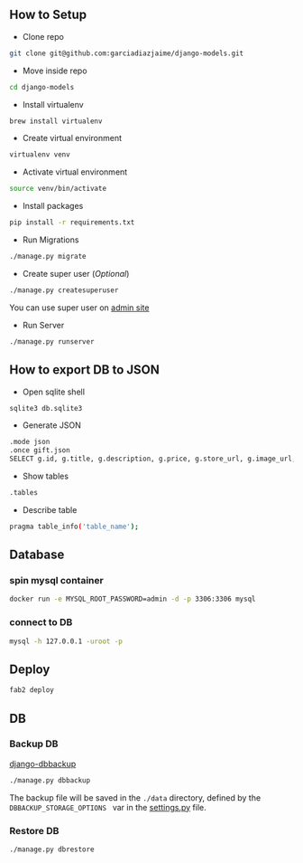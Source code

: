 ## How to Setup

- Clone repo

```bash
git clone git@github.com:garciadiazjaime/django-models.git
```

- Move inside repo

```bash
cd django-models
```

- Install virtualenv

```bash
brew install virtualenv
```

- Create virtual environment

```bash
virtualenv venv
```

- Activate virtual environment

```bash
source venv/bin/activate
```

- Install packages

```bash
pip install -r requirements.txt
```

- Run Migrations

```bash
./manage.py migrate
```

- Create super user (_Optional_)

```bash
./manage.py createsuperuser
```

You can use super user on [admin site](http://127.0.0.1:8000/admin)

- Run Server

```bash
./manage.py runserver
```

## How to export DB to JSON

- Open sqlite shell

```bash
sqlite3 db.sqlite3
```

- Generate JSON

```bash
.mode json
.once gift.json
SELECT g.id, g.title, g.description, g.price, g.store_url, g.image_url, c.name as category, p.name as price_range FROM gift_gift g INNER JOIN gift_category c ON g.category_id == c.id INNER JOIN gift_pricerange p ON g.price_range_id == p.id;
```

- Show tables

```bash
.tables
```

- Describe table

```bash
pragma table_info('table_name');
```

## Database

### spin mysql container

```bash
docker run -e MYSQL_ROOT_PASSWORD=admin -d -p 3306:3306 mysql
```

### connect to DB

```bash
mysql -h 127.0.0.1 -uroot -p
```

## Deploy

```bash
fab2 deploy
```

## DB

### Backup DB

[django-dbbackup](https://django-dbbackup.readthedocs.io/en/master/index.html)

```bash
./manage.py dbbackup
```

The backup file will be saved in the `./data` directory, defined by the `DBBACKUP_STORAGE_OPTIONS ` var in the [settings.py](https://github.com/garciadiazjaime/django-models/blob/main/mint_models/settings.py) file.

### Restore DB

```bash
./manage.py dbrestore
```
